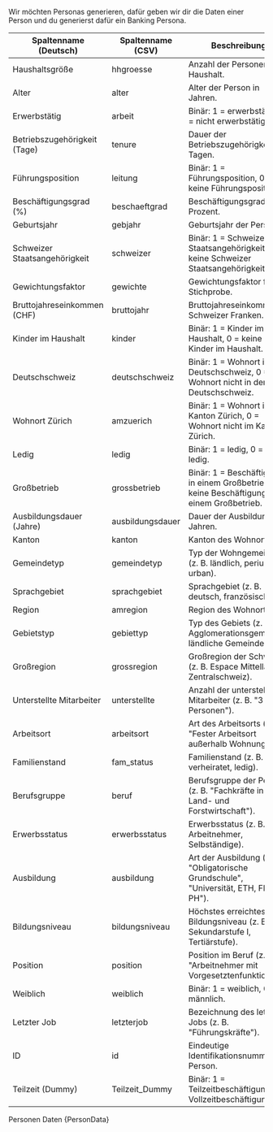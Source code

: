Wir möchten Personas generieren, dafür geben wir dir die Daten einer Person und du generierst dafür ein Banking Persona. 

| Spaltenname (Deutsch)               | Spaltenname (CSV)         | Beschreibung                                                                                     |
|--------------------------------------|----------------------------|-------------------------------------------------------------------------------------------------|
| Haushaltsgröße                      | hhgroesse                  | Anzahl der Personen im Haushalt.                                                                |
| Alter                                | alter                      | Alter der Person in Jahren.                                                                     |
| Erwerbstätig                         | arbeit                     | Binär: 1 = erwerbstätig, 0 = nicht erwerbstätig.                                                 |
| Betriebszugehörigkeit (Tage)        | tenure                     | Dauer der Betriebszugehörigkeit in Tagen.                                                      |
| Führungsposition                     | leitung                    | Binär: 1 = Führungsposition, 0 = keine Führungsposition.                                        |
| Beschäftigungsgrad (%)               | beschaeftgrad              | Beschäftigungsgrad in Prozent.                                                                  |
| Geburtsjahr                          | gebjahr                    | Geburtsjahr der Person.                                                                         |
| Schweizer Staatsangehörigkeit       | schweizer                  | Binär: 1 = Schweizer Staatsangehörigkeit, 0 = keine Schweizer Staatsangehörigkeit.             |
| Gewichtungsfaktor                    | gewichte                   | Gewichtungsfaktor für die Stichprobe.                                                           |
| Bruttojahreseinkommen (CHF)          | bruttojahr                 | Bruttojahreseinkommen in Schweizer Franken.                                                     |
| Kinder im Haushalt                   | kinder                     | Binär: 1 = Kinder im Haushalt, 0 = keine Kinder im Haushalt.                                    |
| Deutschschweiz                       | deutschschweiz             | Binär: 1 = Wohnort in der Deutschschweiz, 0 = Wohnort nicht in der Deutschschweiz.               |
| Wohnort Zürich                       | amzuerich                  | Binär: 1 = Wohnort im Kanton Zürich, 0 = Wohnort nicht im Kanton Zürich.                        |
| Ledig                                | ledig                      | Binär: 1 = ledig, 0 = nicht ledig.                                                              |
| Großbetrieb                          | grossbetrieb               | Binär: 1 = Beschäftigung in einem Großbetrieb, 0 = keine Beschäftigung in einem Großbetrieb.   |
| Ausbildungsdauer (Jahre)             | ausbildungsdauer           | Dauer der Ausbildung in Jahren.                                                                 |
| Kanton                               | kanton                     | Kanton des Wohnorts.                                                                            |
| Gemeindetyp                          | gemeindetyp                | Typ der Wohngemeinde (z. B. ländlich, periurban, urban).                                        |
| Sprachgebiet                         | sprachgebiet               | Sprachgebiet (z. B. deutsch, französisch).                                                     |
| Region                               | amregion                   | Region des Wohnorts.                                                                            |
| Gebietstyp                           | gebiettyp                  | Typ des Gebiets (z. B. Agglomerationsgemeinde, ländliche Gemeinde).                            |
| Großregion                           | grossregion                | Großregion der Schweiz (z. B. Espace Mittelland, Zentralschweiz).                               |
| Unterstellte Mitarbeiter             | unterstellte               | Anzahl der unterstellten Mitarbeiter (z. B. "3 Personen").                                      |
| Arbeitsort                           | arbeitsort                 | Art des Arbeitsorts (z. B. "Fester Arbeitsort außerhalb Wohnung").                              |
| Familienstand                        | fam_status                 | Familienstand (z. B. verheiratet, ledig).                                                      |
| Berufsgruppe                         | beruf                      | Berufsgruppe der Person (z. B. "Fachkräfte in Land- und Forstwirtschaft").                      |
| Erwerbsstatus                        | erwerbsstatus              | Erwerbsstatus (z. B. Arbeitnehmer, Selbständige).                                               |
| Ausbildung                           | ausbildung                 | Art der Ausbildung (z. B. "Obligatorische Grundschule", "Universität, ETH, FH, PH").           |
| Bildungsniveau                       | bildungsniveau             | Höchstes erreichtes Bildungsniveau (z. B. Sekundarstufe I, Tertiärstufe).                       |
| Position                             | position                   | Position im Beruf (z. B. "Arbeitnehmer mit Vorgesetztenfunktion").                              |
| Weiblich                             | weiblich                   | Binär: 1 = weiblich, 0 = männlich.                                                              |
| Letzter Job                          | letzterjob                  | Bezeichnung des letzten Jobs (z. B. "Führungskräfte").                                          |
| ID                                   | id                         | Eindeutige Identifikationsnummer der Person.                                                     |
| Teilzeit (Dummy)                     | Teilzeit_Dummy             | Binär: 1 = Teilzeitbeschäftigung, 0 = Vollzeitbeschäftigung.                                    |

Personen Daten
{PersonData}